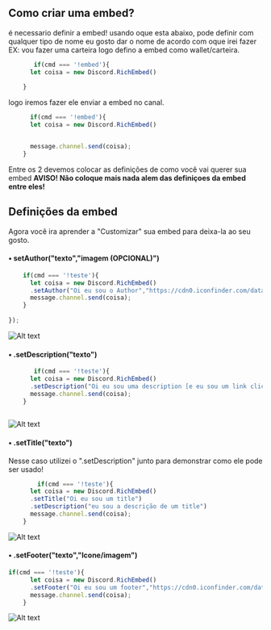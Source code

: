 
## Como criar uma embed? 

é necessario definir a embed! usando oque esta abaixo, pode definir com qualquer tipo de nome eu gosto dar o nome de acordo com oque irei fazer EX: vou fazer uma carteira logo defino a embed como wallet/carteira.
```js
       if(cmd === '!embed'){
      let coisa = new Discord.RichEmbed()
     
    }
``` 
logo iremos fazer ele enviar a embed no canal.
```js
      if(cmd === '!embed'){
      let coisa = new Discord.RichEmbed()


      message.channel.send(coisa);
    }

``` 
Entre os 2 devemos colocar as definições de como você vai querer sua embed 
**AVISO! Não coloque mais nada alem das definiçoes da embed entre eles!**

## Definições da embed

Agora você ira aprender a "Customizar" sua embed para deixa-la ao seu gosto.

#### • setAuthor("texto","imagem (OPCIONAL)") 
```js
    if(cmd === '!teste'){
      let coisa = new Discord.RichEmbed()
      .setAuthor("Oi eu sou o Author","https://cdn0.iconfinder.com/data/icons/free-social-media-set/24/discord-512.png")
      message.channel.send(coisa);
    }
  
});
```
![Alt text](https://cdn.discordapp.com/attachments/682575921727012902/682576291240738870/unknown.png "Title")

#### • .setDescription("texto") 
```js
       if(cmd === '!teste'){
      let coisa = new Discord.RichEmbed()
      .setDescription("Oi eu sou uma description [e eu sou um link clicavel](https://www.youtube.com/channel/UCTbR2nrS_LR5jR6BpBjjG_A)")
      message.channel.send(coisa);
    }
  
```
![Alt text](https://cdn.discordapp.com/attachments/682575921727012902/682577482649436311/unknown.png "Title")

#### • .setTitle("texto") 
Nesse caso utilizei o ".setDescription" junto para demonstrar como ele pode ser usado!
```js
        if(cmd === '!teste'){
      let coisa = new Discord.RichEmbed()
      .setTitle("Oi eu sou um title")
      .setDescription("eu sou a descrição de um title")
      message.channel.send(coisa);
    }
```
![Alt text](https://cdn.discordapp.com/attachments/682575921727012902/682578857819504651/unknown.png "Title")

#### • .setFooter("texto","Icone/imagem") 
```js
if(cmd === '!teste'){
      let coisa = new Discord.RichEmbed()
      .setFooter("Oi eu sou um footer","https://cdn0.iconfinder.com/data/icons/free-social-media-set/24/discord-512.png")
      message.channel.send(coisa);
    }
```
![Alt text](https://cdn.discordapp.com/attachments/682575921727012902/682579682008498186/unknown.png "Title")
